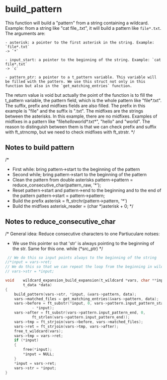 # build_pattern

This function will build a "pattern" from a string containing a wildcard. Example: from a string like "cat file\_.txt",
it will build a pattern like `file*.txt`.
The arguments are:

    - asterisk: a pointer to the first asterisk in the string. Example: `file*.txt`
    -> `*`

    - input_start: a pointer to the beginning of the string. Example: `cat file*.txt`
    -> `c`

    - pattern_ptr: a pointer to a t_pattern variable. This variable will be filled with the pattern. We use this struct not only in this function but also in the `get_matching_entries` function.

The return value is void but actually the point of the function is to fill the t_pattern variable,
the pattern field, which is the whole pattern like "file*.txt". The suffix,
prefix and midfixes fields are also filled. The prefix in this example is "file" and the suffix is ".txt". The midfixes are the strings between the asterisks. In this example,
there are no midfixes. Examples of midfixes in a pattern like "file*hello*world*.txt*",
"hello" and "world". The reason to distinguish between them is that we can check prefix and suffix with ft_strncmp,
but we need to check midfixes with ft_strstr.
*/

## Notes to build pattern

/*
- First while: bring pattern->start to the beginning of the pattern
- Second while; bring pattern->start to the beginning of the pattern
- Clean the pattern from double asterisks
	pattern->pattern = reduce_consecutive_char(pattern_raw, '*');
- Reset pattern->start and pattern->end to the beginning and to the end of the pattern
	pattern->start = pattern->pattern;
- Build the prefix
	asterisk = ft_strchr(pattern->pattern, '*')
- Build the midfixes
	asterisk_reader = (char *)asterisk + 0;
*/

## Notes to reduce_consecutive_char

/*
General idea:
Reduce consecutive characters to one
Partiuculare notses:
- We use this pointer so that 'str' is always pointing to the beginning of the str. Same for this one.
	while (*src_ptr)
 */


```c
 // We do this so input points always to the beginning of the string
//*input = vars->ret;
// We do this so that we can repeat the loop from the beginning in wildcard_expansion
// vars->str = *input;

void	wildcard_expansion_build_expansion(t_wildcard *vars, char **input,
		t_data *data)
{
	build_pattern(vars->str, *input, &vars->pattern, data);
	vars->matched_files = get_matching_entries(&vars->pattern, data);
	vars->before = ft_substr(*input, 0, vars->pattern.input_pattern_start
			- *input);
	vars->after = ft_substr(vars->pattern.input_pattern_end, 0,
			ft_strlen(vars->pattern.input_pattern_end));
	vars->tmp = ft_strjoin(vars->before, vars->matched_files);
	vars->ret = ft_strjoin(vars->tmp, vars->after);
	free_t_wildcard(vars);
	vars->tmp = vars->ret;
	if (*input)
	{
		free(*input);
		*input = NULL;
	}
	*input = vars->ret;
	vars->str = *input;
}

```